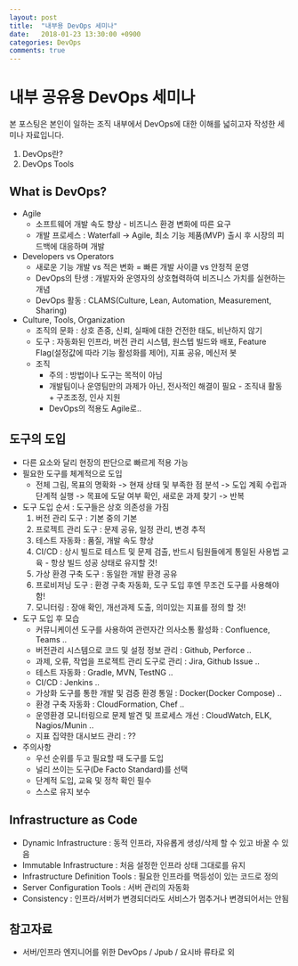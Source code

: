 ```yaml
---
layout: post
title:  "내부용 DevOps 세미나"
date:   2018-01-23 13:30:00 +0900
categories: DevOps
comments: true
---
```

# 내부 공유용 DevOps 세미나
본 포스팅은 본인이 일하는 조직 내부에서 DevOps에 대한 이해를 넓히고자 작성한 세미나 자료입니다.
1. DevOps란?
2. DevOps Tools

## What is DevOps?
* Agile
  + 소프트웨어 개발 속도 향상 - 비즈니스 환경 변화에 따른 요구
  + 개발 프로세스 : Waterfall -> Agile, 최소 기능 제품(MVP) 출시 후 시장의 피드백에 대응하며 개발
* Developers vs Operators
  + 새로운 기능 개발 vs 적은 변화 = 빠른 개발 사이클 vs 안정적 운영
  + DevOps의 탄생 : 개발자와 운영자의 상호협력하여 비즈니스 가치를 실현하는 개념
  + DevOps 활동 : CLAMS(Culture, Lean, Automation, Measurement, Sharing)
* Culture, Tools, Organization
  + 조직의 문화 : 상호 존중, 신뢰, 실패에 대한 건전한 태도, 비난하지 않기
  + 도구 : 자동화된 인프라, 버전 관리 시스템, 원스텝 빌드와 배포, Feature Flag(설정값에 따라 기능 활성화를 제어), 지표 공유, 메신저 봇
  + 조직
    - 주의 : 방법이나 도구는 목적이 아님
    - 개발팀이나 운영팀만의 과제가 아닌, 전사적인 해결이 필요 - 조직내 활동 + 구조조정, 인사 지원
    - DevOps의 적용도 Agile로..

## 도구의 도입
* 다른 요소와 달리 현장의 판단으로 빠르게 적용 가능
* 필요한 도구를 체계적으로 도입
  + 전체 그림, 목표의 명확화 -> 현재 상태 및 부족한 점 분석 -> 도입 계획 수립과 단계적 실행 -> 목표에 도달 여부 확인, 새로운 과제 찾기 -> 반복
* 도구 도입 순서 : 도구들은 상호 의존성을 가짐
  1. 버전 관리 도구 : 기본 중의 기본
  2. 프로젝트 관리 도구 : 문제 공유, 일정 관리, 변경 추적
  3. 테스트 자동화 : 품질, 개발 속도 향상
  4. CI/CD : 상시 빌드로 테스트 및 문제 검출, 반드시 팀원들에게 통일된 사용법 교육 - 항상 빌드 성공 상태로 유지할 것!
  5. 가상 환경 구축 도구 : 동일한 개발 환경 공유
  6. 프로비저닝 도구 : 환경 구축 자동화, 도구 도입 후엔 무조건 도구를 사용해야 함!
  7. 모니터링 : 장애 확인, 개선과제 도출, 의미있는 지표를 정의 할 것!
* 도구 도입 후 모습
  + 커뮤니케이션 도구를 사용하여 관련자간 의사소통 활성화 : Confluence, Teams ..
  + 버전관리 시스템으로 코드 및 설정 정보 관리 : Github, Perforce ..
  + 과제, 오류, 작업을 프로젝트 관리 도구로 관리 : Jira, Github Issue ..
  + 테스트 자동화 : Gradle, MVN, TestNG ..
  + CI/CD : Jenkins ..
  + 가상화 도구를 통한 개발 및 검증 환경 통일 : Docker(Docker Compose) ..
  + 환경 구축 자동화 : CloudFormation, Chef ..
  + 운영환경 모니터링으로 문제 발견 및 프로세스 개선 : CloudWatch, ELK, Nagios/Munin ..
  + 지표 집약한 대시보드 관리 : ??
* 주의사항
  + 우선 순위를 두고 필요할 때 도구를 도입
  + 널리 쓰이는 도구(De Facto Standard)를 선택
  + 단계적 도입, 교육 및 정착 확인 필수
  + 스스로 유지 보수

## Infrastructure as Code
* Dynamic Infrastructure : 동적 인프라, 자유롭게 생성/삭제 할 수 있고 바꿀 수 있음
* Immutable Infrastructure : 처음 설정한 인프라 상태 그대로를 유지
* Infrastructure Definition Tools : 필요한 인프라를 멱등성이 있는 코드로 정의
* Server Configuration Tools : 서버 관리의 자동화
* Consistency : 인프라/서버가 변경되더라도 서비스가 멈추거나 변경되어서는 안됨

## 참고자료
* 서버/인프라 엔지니어를 위한 DevOps / Jpub / 요시바 류타로 외
